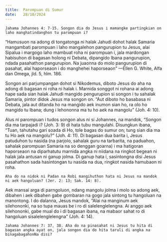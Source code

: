 ```yaml
---
title:  Parompuan di Sumur
date:   28/10/2024
---
```


`Jahama Johannes 4: 7-15. Songon dia do Jesus i mamangke partingkian on laho manghatindanghon tu parompuan i?`

“Hamusuon na adong di tongatonga ni halak Jahudi dohot halak Samaria mangambati parompuan i laho mangalehon pangurupion tu Jesus, alai Sipalua i margogo laho mambuat roha ni parompuan i, jala mardongan habisuhon di bagasan holong ni Debata, dipangido Ibana pangurupion, ndada pasahathon pangurupion. Na juaonna do molo pangurupion di pasahat, alai haporseaon i do manghehei haporseaon” —Ellen G. White, Alfa dan Omega, jld. 5, hlm. 186.

Songon ari parjumpangan dohot si Nikodemus, diboto Jesus do aha na adong di bagasan ni roha ni halak i. Marnida songgot ni rohana ai adong hape sada sian halak Jahudi mangido pengurupion si songon i tu sahalak Samaria, pintor didok Jesus ma songon on. “Aut diboto ho basabasa ni Debata, jala aut ditanda ho na mangido aek inumon sian ho, ra olo ho mangido tu Ibana; dung i lehononna ma tu ho aek na mangolu” (Joh. 4: 10).

Alus ni parompuan i tudos songon alus ni si Johannes, na mandok, “Songon dia ma tarpajadi i? (Joh. 3: 9) di hata tubu mangulahi. Disungkun ibana, “Tuan, tahutahu gari soada di Ho, tole bagas do sumur on; tung sian dia ma tu Ho aek na mangolu?” (Joh. 4: 11). Di bagasan dua barita i, Jesus patuduhon tu nasida (na parjolo, sahalak guru na tarbarita, na paduahon, sahalak parompuan Samaria na so denggan goarna) i ma hatigoran haporseaon na diparhatutu marnida angka ni niidana na ringkot begean ni halak jala antusan ni ganup jolma. Di ganup hata i, sasintongna disi Jesus pasahathon sada hasintongan tu nasida na dua, ringkot nasida hamubaon ni roha.

`Aha do na nidok ni Padan na Robi mangihuthon hata ni Jesus na mandok ni aek hangoluan? (Jer. 2: 13; Sak. 14: 8).`

Aek mansai arga di parngoluon, ndang mangolu jolma i molo so adong aek, dibahen i aek dibahen gabe gombaran na gogo jala sintong tu hangoluan na manontong. I do dalanna, Jesus mandok, “Alai na manginum aek silehononki, na so tupa mauas be i ro di salelenglelengna. Ai anggo aek silehononki, gabe mual do i di bagasan ibana, na mabaor sahat ro di hangoluan sisalelenglelengna” (Joh. 4: 14).

`Jahama Johannes 7: 37, 38. Aha do na pinasahat ni Jesus tu hita di bagasan angka ayat on, jala songon dia do hita taruli di angka na binagabagahonNa disi?`